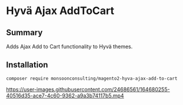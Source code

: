 # Hyvä Ajax AddToCart

## Summary
Adds Ajax Add to Cart functionality to Hyvä themes.

## Installation
```shell
composer require monsoonconsulting/magento2-hyva-ajax-add-to-cart
```

https://user-images.githubusercontent.com/24686561/164680255-40516d35-ace7-4c60-9362-a9a3b74117b5.mp4

